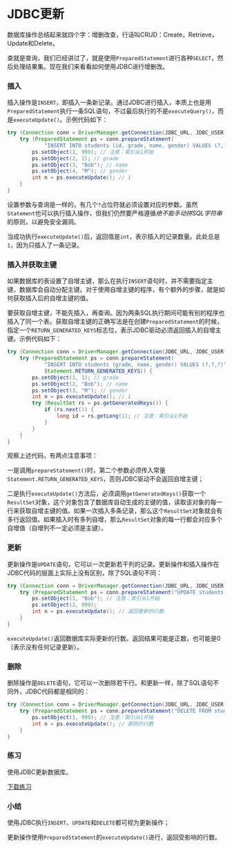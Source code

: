 # JDBC更新

数据库操作总结起来就四个字：增删改查，行话叫CRUD：Create，Retrieve，Update和Delete。

查就是查询，我们已经讲过了，就是使用`PreparedStatement`进行各种`SELECT`，然后处理结果集。现在我们来看看如何使用JDBC进行增删改。

### 插入

插入操作是`INSERT`，即插入一条新记录。通过JDBC进行插入，本质上也是用`PreparedStatement`执行一条SQL语句，不过最后执行的不是`executeQuery()`，而是`executeUpdate()`。示例代码如下：

```java
try (Connection conn = DriverManager.getConnection(JDBC_URL, JDBC_USER, JDBC_PASSWORD)) {
    try (PreparedStatement ps = conn.prepareStatement(
            "INSERT INTO students (id, grade, name, gender) VALUES (?,?,?,?)")) {
        ps.setObject(1, 999); // 注意：索引从1开始
        ps.setObject(2, 1); // grade
        ps.setObject(3, "Bob"); // name
        ps.setObject(4, "M"); // gender
        int n = ps.executeUpdate(); // 1
    }
}
```

设置参数与查询是一样的，有几个`?`占位符就必须设置对应的参数。虽然`Statement`也可以执行插入操作，但我们仍然要严格遵循*绝不能手动拼SQL字符串*的原则，以避免安全漏洞。

当成功执行`executeUpdate()`后，返回值是`int`，表示插入的记录数量。此处总是`1`，因为只插入了一条记录。

### 插入并获取主键

如果数据库的表设置了自增主键，那么在执行`INSERT`语句时，并不需要指定主键，数据库会自动分配主键。对于使用自增主键的程序，有个额外的步骤，就是如何获取插入后的自增主键的值。

要获取自增主键，不能先插入，再查询。因为两条SQL执行期间可能有别的程序也插入了同一个表。获取自增主键的正确写法是在创建`PreparedStatement`的时候，指定一个`RETURN_GENERATED_KEYS`标志位，表示JDBC驱动必须返回插入的自增主键。示例代码如下：

```java
try (Connection conn = DriverManager.getConnection(JDBC_URL, JDBC_USER, JDBC_PASSWORD)) {
    try (PreparedStatement ps = conn.prepareStatement(
            "INSERT INTO students (grade, name, gender) VALUES (?,?,?)",
            Statement.RETURN_GENERATED_KEYS)) {
        ps.setObject(1, 1); // grade
        ps.setObject(2, "Bob"); // name
        ps.setObject(3, "M"); // gender
        int n = ps.executeUpdate(); // 1
        try (ResultSet rs = ps.getGeneratedKeys()) {
            if (rs.next()) {
                long id = rs.getLong(1); // 注意：索引从1开始
            }
        }
    }
}
```

观察上述代码，有两点注意事项：

一是调用`prepareStatement()`时，第二个参数必须传入常量`Statement.RETURN_GENERATED_KEYS`，否则JDBC驱动不会返回自增主键；

二是执行`executeUpdate()`方法后，必须调用`getGeneratedKeys()`获取一个`ResultSet`对象，这个对象包含了数据库自动生成的主键的值，读取该对象的每一行来获取自增主键的值。如果一次插入多条记录，那么这个`ResultSet`对象就会有多行返回值。如果插入时有多列自增，那么`ResultSet`对象的每一行都会对应多个自增值（自增列不一定必须是主键）。

### 更新

更新操作是`UPDATE`语句，它可以一次更新若干列的记录。更新操作和插入操作在JDBC代码的层面上实际上没有区别，除了SQL语句不同：

```java
try (Connection conn = DriverManager.getConnection(JDBC_URL, JDBC_USER, JDBC_PASSWORD)) {
    try (PreparedStatement ps = conn.prepareStatement("UPDATE students SET name=? WHERE id=?")) {
        ps.setObject(1, "Bob"); // 注意：索引从1开始
        ps.setObject(2, 999);
        int n = ps.executeUpdate(); // 返回更新的行数
    }
}
```

`executeUpdate()`返回数据库实际更新的行数。返回结果可能是正数，也可能是0（表示没有任何记录更新）。

### 删除

删除操作是`DELETE`语句，它可以一次删除若干行。和更新一样，除了SQL语句不同外，JDBC代码都是相同的：

```java
try (Connection conn = DriverManager.getConnection(JDBC_URL, JDBC_USER, JDBC_PASSWORD)) {
    try (PreparedStatement ps = conn.prepareStatement("DELETE FROM students WHERE id=?")) {
        ps.setObject(1, 999); // 注意：索引从1开始
        int n = ps.executeUpdate(); // 删除的行数
    }
}
```

### 练习

使用JDBC更新数据库。

[下载练习](https://liaoxuefeng.com/books/java/jdbc/update/jdbc-update.zip)

### 小结

使用JDBC执行`INSERT`、`UPDATE`和`DELETE`都可视为更新操作；

更新操作使用`PreparedStatement`的`executeUpdate()`进行，返回受影响的行数。
